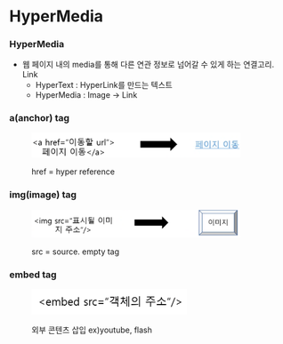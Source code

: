 # HyperMedia

### HyperMedia

* 웹 페이지 내의 media를 통해 다른 연관 정보로 넘어갈 수 있게 하는 연결고리. Link
  * HyperText : HyperLink를 만드는 텍스트
  * HyperMedia : Image -> Link

### a(anchor) tag

<div align="left"><figure><img src="../../../../.gitbook/assets/image (1) (1) (1) (1) (1).png" alt="" width="375"><figcaption><p>href = hyper reference</p></figcaption></figure></div>

### img(image) tag

<div align="left"><figure><img src="../../../../.gitbook/assets/image (1) (1) (1) (1) (1) (1).png" alt="" width="375"><figcaption><p>src = source. empty tag</p></figcaption></figure></div>

### embed tag

<div align="left"><figure><img src="../../../../.gitbook/assets/image (2) (1) (1) (1).png" alt="" width="279"><figcaption><p>외부 콘텐츠 삽입 ex)youtube, flash</p></figcaption></figure></div>

